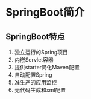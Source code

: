 
# SpringBoot简介

## SpringBoot特点

1. 独立运行的Spring项目
2. 内嵌Servlet容器
3. 提供starter简化Maven配置
4. 自动配置Spring 
5. 准生产的应用监控 
6. 无代码生成和xml配置

##

